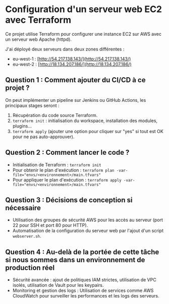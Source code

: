 # Configuration d'un serveur web EC2 avec Terraform

Ce projet utilise Terraform pour configurer une instance EC2 sur AWS avec un serveur web Apache (httpd).

J'ai déployé deux serveurs dans deux zones différentes :

- eu-west-1 : [http://54.217.138.143/](http://54.217.138.143/)
- eu-west-2 : [http://18.134.207.186/](http://18.134.207.186/)

## Question 1 : Comment ajouter du CI/CD à ce projet ?

On peut implémenter un pipeline sur Jenkins ou GitHub Actions, les principaux stages seront :
1. Récupération du code source Terraform.
2. `terraform init` : initialisation du workspace, installation des modules, plugins...
3. `terraform apply` (ajouter une option pour cliquer sur "yes" si tout est OK pour ne pas auto-approuver).

## Question 2 : Comment lancer le code ?

- Initialisation de Terraform : `terraform init`
- Pour obtenir le plan d'exécution : `terraform plan -var-file="envs/<environnement>/main.tfvars"`
- Pour appliquer le plan d'exécution : `terraform apply -var-file="envs/<environnement>/main.tfvars"`

## Question 3 : Décisions de conception si nécessaire

- Utilisation des groupes de sécurité AWS pour les accès au serveur (port 22 pour SSH et port 80 pour HTTP).
- Automatisation de la configuration du serveur web par l'ajout d'un script `webserver.sh`.

## Question 4 : Au-delà de la portée de cette tâche si nous sommes dans un environnement de production réel

- Sécurité avancée : ajout de politiques IAM strictes, utilisation de VPC isolés, utilisation de Vault pour les keypairs.
- Monitoring et gestion des logs : Utilisation de services comme AWS CloudWatch pour surveiller les performances et les logs des serveurs.
